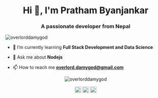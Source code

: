 <h1 align="center">Hi 👋, I'm Pratham Byanjankar</h1>
<h3 align="center">A passionate developer from Nepal</h3>

<p align="left"> <img src="https://komarev.com/ghpvc/?username=overlorddamygod" alt="overlorddamygod" /> </p>

- 🌱 I’m currently learning **Full Stack Development and Data Science**

- 💬 Ask me about **Nodejs**

- 📫 How to reach me **overlord.damygod@gmail.com**

<p align="center"> <img src="https://github-readme-stats.vercel.app/api?username=overlorddamygod&show_icons=true" alt="overlorddamygod" /> </p>

<p align="center">
<a href="https://twitter.com/overlorddamygod" target="blank"><img align="center" src="https://cdn.jsdelivr.net/npm/simple-icons@3.0.1/icons/twitter.svg" alt="overlorddamygod" height="20" width="20" /></a>
<a href="https://fb.com/overlorddamygod099" target="blank"><img align="center" src="https://cdn.jsdelivr.net/npm/simple-icons@3.0.1/icons/facebook.svg" alt="overlorddamygod099" height="20" width="20" /></a>
<a href="https://instagram.com/overlorddamygod" target="blank"><img align="center" src="https://cdn.jsdelivr.net/npm/simple-icons@3.0.1/icons/instagram.svg" alt="overlorddamygod" height="20" width="20" /></a>
</p>
